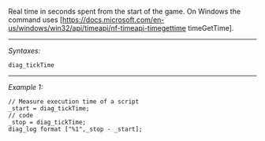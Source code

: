 Real time in seconds spent from the start of the game. On Windows the command uses [https://docs.microsoft.com/en-us/windows/win32/api/timeapi/nf-timeapi-timegettime timeGetTime].


---
*Syntaxes:*

`diag_tickTime`

---
*Example 1:*

```sqf
// Measure execution time of a script
_start = diag_tickTime;
// code
_stop = diag_tickTime;
diag_log format ["%1",_stop - _start];
```